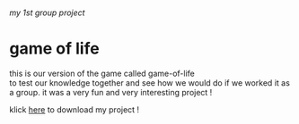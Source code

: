 ###### my 1st group project 

# game of life

this is our version of the game called game-of-life<br>
to test our knowledge together and see how we would do if we worked it as a group.
it was a very fun and very interesting project !

klick [here](https://github.com/Aidari1324/2nd-project/archive/refs/heads/main.zip) to download my project !
